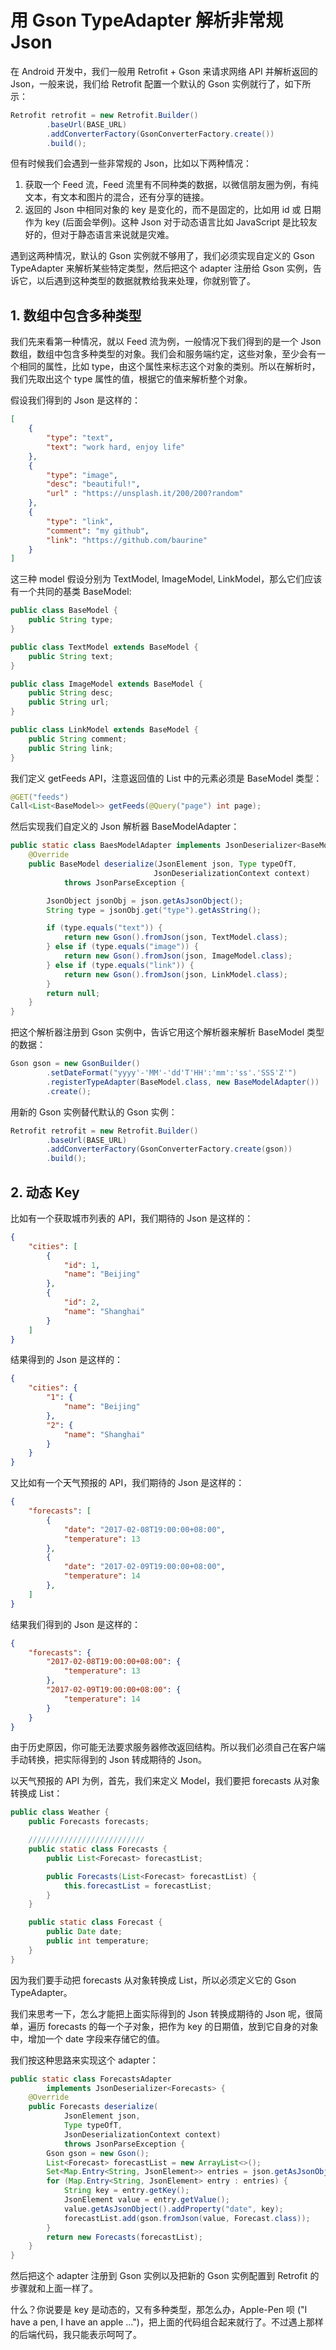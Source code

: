 # 用 Gson TypeAdapter 解析非常规 Json

在 Android 开发中，我们一般用 Retrofit + Gson 来请求网络 API 并解析返回的 Json，一般来说，我们给 Retrofit 配置一个默认的 Gson 实例就行了，如下所示：

```java
Retrofit retrofit = new Retrofit.Builder()
        .baseUrl(BASE_URL)
        .addConverterFactory(GsonConverterFactory.create())
        .build();
```

但有时候我们会遇到一些非常规的 Json，比如以下两种情况：

1. 获取一个 Feed 流，Feed 流里有不同种类的数据，以微信朋友圈为例，有纯文本，有文本和图片的混合，还有分享的链接。
1. 返回的 Json 中相同对象的 key 是变化的，而不是固定的，比如用 id 或 日期 作为 key (后面会举例)。这种 Json 对于动态语言比如 JavaScript 是比较友好的，但对于静态语言来说就是灾难。

遇到这两种情况，默认的 Gson 实例就不够用了，我们必须实现自定义的 Gson TypeAdapter 来解析某些特定类型，然后把这个 adapter 注册给 Gson 实例，告诉它，以后遇到这种类型的数据就教给我来处理，你就别管了。

## 1. 数组中包含多种类型

我们先来看第一种情况，就以 Feed 流为例，一般情况下我们得到的是一个 Json 数组，数组中包含多种类型的对象。我们会和服务端约定，这些对象，至少会有一个相同的属性，比如 type，由这个属性来标志这个对象的类别。所以在解析时，我们先取出这个 type 属性的值，根据它的值来解析整个对象。

假设我们得到的 Json 是这样的：

```json
[
    {
        "type": "text",
        "text": "work hard, enjoy life"
    },
    {
        "type": "image",
        "desc": "beautiful!",
        "url" : "https://unsplash.it/200/200?random"
    },
    {
        "type": "link",
        "comment": "my github",
        "link": "https://github.com/baurine"
    }
]
```

这三种 model 假设分别为 TextModel, ImageModel, LinkModel，那么它们应该有一个共同的基类 BaseModel:

```java
public class BaseModel {
    public String type;
}

public class TextModel extends BaseModel {
    public String text;
}

public class ImageModel extends BaseModel {
    public String desc;
    public String url;
}

public class LinkModel extends BaseModel {
    public String comment;
    public String link;
}
```

我们定义 getFeeds API，注意返回值的 List 中的元素必须是 BaseModel 类型：

```java
@GET("feeds")
Call<List<BaseModel>> getFeeds(@Query("page") int page);
```

然后实现我们自定义的 Json 解析器 BaseModelAdapter：

```java
public static class BaesModelAdapter implements JsonDeserializer<BaseModel> {
    @Override
    public BaseModel deserialize(JsonElement json, Type typeOfT,
                                JsonDeserializationContext context)
            throws JsonParseException {

        JsonObject jsonObj = json.getAsJsonObject();
        String type = jsonObj.get("type").getAsString();

        if (type.equals("text")) {
            return new Gson().fromJson(json, TextModel.class);
        } else if (type.equals("image")) {
            return new Gson().fromJson(json, ImageModel.class);
        } else if (type.equals("link")) {
            return new Gson().fromJson(json, LinkModel.class);
        }
        return null;
    }
}
```

把这个解析器注册到 Gson 实例中，告诉它用这个解析器来解析 BaseModel 类型的数据：

```java
Gson gson = new GsonBuilder()
        .setDateFormat("yyyy'-'MM'-'dd'T'HH':'mm':'ss'.'SSS'Z'")
        .registerTypeAdapter(BaseModel.class, new BaseModelAdapter())
        .create();
```

用新的 Gson 实例替代默认的 Gson 实例：

```java
Retrofit retrofit = new Retrofit.Builder()
        .baseUrl(BASE_URL)
        .addConverterFactory(GsonConverterFactory.create(gson))
        .build();
```

## 2. 动态 Key

比如有一个获取城市列表的 API，我们期待的 Json 是这样的：

```json
{
    "cities": [
        {
            "id": 1,
            "name": "Beijing"
        },
        {
            "id": 2,
            "name": "Shanghai"
        }
    ]
}
```

结果得到的 Json 是这样的：

```json
{
    "cities": {
        "1": {
            "name": "Beijing"
        },
        "2": {
            "name": "Shanghai"
        }
    }
}
```

又比如有一个天气预报的 API，我们期待的 Json 是这样的：

```json
{
    "forecasts": [
        {
            "date": "2017-02-08T19:00:00+08:00",
            "temperature": 13
        },
        {
            "date": "2017-02-09T19:00:00+08:00",
            "temperature": 14
        },
    ]
}
```

结果我们得到的 Json 是这样的：

```json
{
    "forecasts": {
        "2017-02-08T19:00:00+08:00": {
            "temperature": 13
        },
        "2017-02-09T19:00:00+08:00": {
            "temperature": 14
        }
    }
}
```

由于历史原因，你可能无法要求服务器修改返回结构。所以我们必须自己在客户端手动转换，把实际得到的 Json 转成期待的 Json。

以天气预报的 API 为例，首先，我们来定义 Model，我们要把 forecasts 从对象转换成 List：

```java
public class Weather {
    public Forecasts forecasts;

    //////////////////////////
    public static class Forecasts {
        public List<Forecast> forecastList;

        public Forecasts(List<Forecast> forecastList) {
            this.forecastList = forecastList;
        }
    }

    public static class Forecast {
        public Date date;
        public int temperature;
    }
}
```

因为我们要手动把 forecasts 从对象转换成 List，所以必须定义它的 Gson TypeAdapter。

我们来思考一下，怎么才能把上面实际得到的 Json 转换成期待的 Json 呢，很简单，遍历 forecasts 的每一个子对象，把作为 key 的日期值，放到它自身的对象中，增加一个 date 字段来存储它的值。

我们按这种思路来实现这个 adapter：

```java
public static class ForecastsAdapter
        implements JsonDeserializer<Forecasts> {
    @Override
    public Forecasts deserialize(
            JsonElement json,
            Type typeOfT,
            JsonDeserializationContext context)
            throws JsonParseException {
        Gson gson = new Gson();
        List<Forecast> forecastList = new ArrayList<>();
        Set<Map.Entry<String, JsonElement>> entries = json.getAsJsonObject().entrySet();
        for (Map.Entry<String, JsonElement> entry : entries) {
            String key = entry.getKey();
            JsonElement value = entry.getValue();
            value.getAsJsonObject().addProperty("date", key);
            forecastList.add(gson.fromJson(value, Forecast.class));
        }
        return new Forecasts(forecastList);
    }
}
```

然后把这个 adapter 注册到 Gson 实例以及把新的 Gson 实例配置到 Retrofit 的步骤就和上面一样了。

什么？你说要是 key 是动态的，又有多种类型，那怎么办，Apple-Pen 呗 ("I have a pen, I have an apple ...")，把上面的代码组合起来就行了。不过遇上那样的后端代码，我只能表示呵呵了。 
